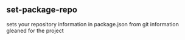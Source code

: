set-package-repo
---
sets your repository information in package.json from git information gleaned for the project